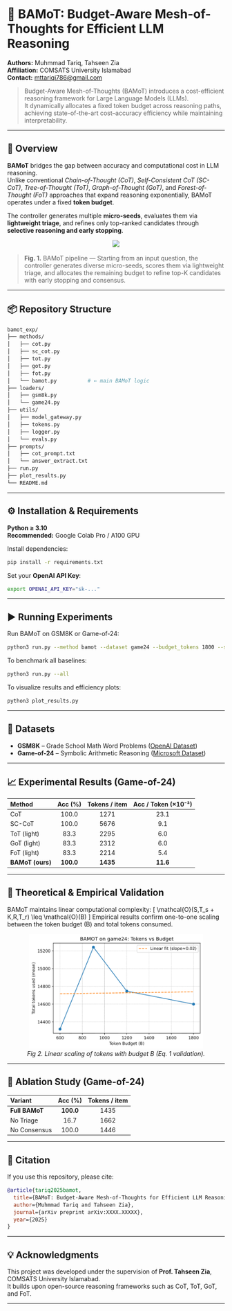 # 🧠 BAMoT: Budget-Aware Mesh-of-Thoughts for Efficient LLM Reasoning

**Authors:** Muhmmad Tariq, Tahseen Zia  
**Affiliation:** COMSATS University Islamabad  
**Contact:** mttariqi786@gmail.com  

> Budget-Aware Mesh-of-Thoughts (BAMoT) introduces a cost-efficient reasoning framework for Large Language Models (LLMs).  
> It dynamically allocates a fixed token budget across reasoning paths, achieving state-of-the-art cost–accuracy efficiency while maintaining interpretability.

---

## 🚀 Overview

**BAMoT** bridges the gap between accuracy and computational cost in LLM reasoning.  
Unlike conventional *Chain-of-Thought (CoT)*, *Self-Consistent CoT (SC-CoT)*, *Tree-of-Thought (ToT)*, *Graph-of-Thought (GoT)*, and *Forest-of-Thought (FoT)* approaches that expand reasoning exponentially, BAMoT operates under a fixed **token budget**.

The controller generates multiple **micro-seeds**, evaluates them via **lightweight triage**, and refines only top-ranked candidates through **selective reasoning and early stopping**.

<p align="center">
  <img src="figures/bamot_pipeline_pro.png" width="90%">
</p>

> **Fig. 1.** BAMoT pipeline — Starting from an input question, the controller generates diverse micro-seeds, scores them via lightweight triage, and allocates the remaining budget to refine top-K candidates with early stopping and consensus.

---

## 📦 Repository Structure

```bash
bamot_exp/
├── methods/
│   ├── cot.py
│   ├── sc_cot.py
│   ├── tot.py
│   ├── got.py
│   ├── fot.py
│   └── bamot.py          # ← main BAMoT logic
├── loaders/
│   ├── gsm8k.py
│   └── game24.py
├── utils/
│   ├── model_gateway.py
│   ├── tokens.py
│   ├── logger.py
│   └── evals.py
├── prompts/
│   ├── cot_prompt.txt
│   └── answer_extract.txt
├── run.py
├── plot_results.py
└── README.md
```

---

## ⚙️ Installation & Requirements

**Python ≥ 3.10**  
**Recommended:** Google Colab Pro / A100 GPU  

Install dependencies:
```bash
pip install -r requirements.txt
```

Set your **OpenAI API Key**:
```bash
export OPENAI_API_KEY="sk-..."
```

---

## ▶️ Running Experiments

Run BAMoT on GSM8K or Game-of-24:
```bash
python3 run.py --method bamot --dataset game24 --budget_tokens 1800 --seeds 3
```

To benchmark all baselines:
```bash
python3 run.py --all
```

To visualize results and efficiency plots:
```bash
python3 plot_results.py
```

---

## 🧩 Datasets
- **GSM8K** – Grade School Math Word Problems ([OpenAI Dataset](https://github.com/openai/grade-school-math))  
- **Game-of-24** – Symbolic Arithmetic Reasoning ([Microsoft Dataset](https://github.com/microsoft/Game24))

---

## 📈 Experimental Results (Game-of-24)

| Method | Acc (%) | Tokens / item | Acc / Token (×10⁻³) |
|:--------|:------:|:--------------:|:--------------------:|
| CoT | 100.0 | 1271 | 23.1 |
| SC-CoT | 100.0 | 5676 | 9.1 |
| ToT (light) | 83.3 | 2295 | 6.0 |
| GoT (light) | 83.3 | 2312 | 6.0 |
| FoT (light) | 83.3 | 2214 | 5.4 |
| **BAMoT (ours)** | **100.0** | **1435** | **11.6** |

---

## 🧮 Theoretical & Empirical Validation

BAMoT maintains linear computational complexity:
\[
\mathcal{O}(S\,T_s + K\,R\,T_r) \leq \mathcal{O}(B)
\]
Empirical results confirm one-to-one scaling between the token budget \(B\) and total tokens consumed.

<p align="center">
  <img src="figures/efficiency_scaling.png" width="80%">
  <br><em>Fig 2. Linear scaling of tokens with budget B (Eq. 1 validation).</em>
</p>

---

## 🔬 Ablation Study (Game-of-24)

| Variant | Acc (%) | Tokens / item |
|:--------|:-------:|:--------------:|
| **Full BAMoT** | **100.0** | 1435 |
| No Triage | 16.7 | 1662 |
| No Consensus | 100.0 | 1446 |

---

## 🧠 Citation

If you use this repository, please cite:

```bibtex
@article{tariq2025bamot,
  title={BAMoT: Budget-Aware Mesh-of-Thoughts for Efficient LLM Reasoning},
  author={Muhmmad Tariq and Tahseen Zia},
  journal={arXiv preprint arXiv:XXXX.XXXXX},
  year={2025}
}
```

---

## 💡 Acknowledgments
This project was developed under the supervision of **Prof. Tahseen Zia**, COMSATS University Islamabad.  
It builds upon open-source reasoning frameworks such as CoT, ToT, GoT, and FoT.

---

<!-- Optional future links -->
<!-- [📄 Paper (arXiv)](https://arxiv.org/abs/XXXX.XXXXX) -->
<!-- [🧪 Colab Demo](https://colab.research.google.com/) -->
